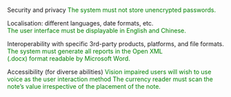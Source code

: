   
Security and privacy 
	 <font style="color:green">The system must not store unencrypted passwords.</font>

Localisation: different languages, date formats, etc.  
	<font style="color:green">The user interface must be displayable in English and  Chinese.</font>

Interoperability with specific 3rd-party products, platforms, and file formats. 
	<font style="color:green">The system must generate all reports in the Open XML  
	(.docx) format readable by Microsoft Word.</font>

Accessibility (for diverse abilities)
<font style="color:green">Vision impaired users will wish to use voice as the  user interaction method</font>
<font style="color:green">The currency reader must scan the note’s value  irrespective of the placement of the note.</font>